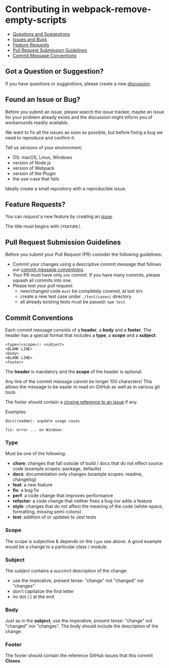 # Contributing in webpack-remove-empty-scripts

- [Questions and Suggestions](#question)
- [Issues and Bugs](#issue)
- [Feature Requests](#feature)
- [Pull Request Submission Guidelines](#submit-pr)
- [Commit Message Conventions](#commit)

## <a name="question"></a> Got a Question or Suggestion?

If you have questions or suggestions, please create a new [discussion](https://github.com/webdiscus/webpack-remove-empty-scripts/discussions).


## <a name="issue"></a> Found an Issue or Bug?

Before you submit an issue, please search the issue tracker, 
maybe an issue for your problem already exists and the discussion might inform you of workarounds readily available.

We want to fix all the issues as soon as possible, but before fixing a bug we need to reproduce and confirm it.

Tell us versions of your environment:

- OS: macOS, Linux, Windows
- version of Node.js
- version of Webpack
- version of the Plugin
- the use-case that fails

Ideally create a small repository with a reproducible issue.


## <a name="feature"></a> Feature Requests?

You can _request_ a new feature by creating an [issue](https://github.com/webdiscus/webpack-remove-empty-scripts/issues).

The title must begins with `[FEATURE]`.


## <a name="submit-pr"></a> Pull Request Submission Guidelines

Before you submit your Pull Request (PR) consider the following guidelines:

- Commit your changes using a descriptive commit message that follows our [commit message conventions](#commit).
- Your PR must have only `one` commit. If you have many commits, please squash all commits into one.
- Please test your pull request:
  - new/changed code `must` be completely covered, at last `95%`
  - create a new test case under `./test/cases/` directory 
  - all already existing tests must be passed: `npm test`


## <a name="commit"></a> Commit Conventions

Each commit message consists of a **header**, a **body** and a **footer**. The header has a special
format that includes a **type**, a **scope** and a **subject**:

```
<type>(<scope>): <subject>
<BLANK LINE>
<body>
<BLANK LINE>
<footer>
```

The **header** is mandatory and the **scope** of the header is optional.

Any line of the commit message cannot be longer 100 characters! This allows the message to be easier
to read on GitHub as well as in various git tools.

The footer should contain a [closing reference to an issue](https://help.github.com/articles/closing-issues-via-commit-messages/) if any.

Examples:

```
docs(readme): unpdate usage cases
```

```
fix: error ... on Windows
```

### Type

Must be one of the following:

- **chore**: changes that fall outside of build / docs that do not effect source code (example scopes: package, defaults)
- **docs**: documentation only changes (example scopes: readme, changelog)
- **feat**: a new feature
- **fix**: a bug fix
- **perf**: a code change that improves performance
- **refactor**: a code change that neither fixes a bug nor adds a feature
- **style**: changes that do not affect the meaning of the code (white-space, formatting, missing semi-colons)
- **test**: addition of or updates to Jest tests

### Scope

The scope is subjective & depends on the `type` see above. A good example would be a change to a particular class / module.

### Subject

The subject contains a succinct description of the change:

- use the imperative, present tense: "change" not "changed" nor "changes"
- don't capitalize the first letter
- no dot (.) at the end

### Body

Just as in the **subject**, use the imperative, present tense: "change" not "changed" nor "changes".
The body should include the description of the change.

### Footer

The footer should contain the reference GitHub issues that this commit **Closes**.
